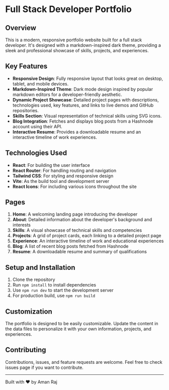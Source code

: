 # Full Stack Developer Portfolio

## Overview
This is a modern, responsive portfolio website built for a full stack developer. It's designed with a markdown-inspired dark theme, providing a sleek and professional showcase of skills, projects, and experiences.

## Key Features
- **Responsive Design**: Fully responsive layout that looks great on desktop, tablet, and mobile devices.
- **Markdown-Inspired Theme**: Dark mode design inspired by popular markdown editors for a developer-friendly aesthetic.
- **Dynamic Project Showcase**: Detailed project pages with descriptions, technologies used, key features, and links to live demos and GitHub repositories.
- **Skills Section**: Visual representation of technical skills using SVG icons.
- **Blog Integration**: Fetches and displays blog posts from a Hashnode account using their API.
- **Interactive Resume**: Provides a downloadable resume and an interactive timeline of work experiences.

## Technologies Used
- **React**: For building the user interface
- **React Router**: For handling routing and navigation
- **Tailwind CSS**: For styling and responsive design
- **Vite**: As the build tool and development server
- **React Icons**: For including various icons throughout the site

## Pages
1. **Home**: A welcoming landing page introducing the developer
2. **About**: Detailed information about the developer's background and interests
3. **Skills**: A visual showcase of technical skills and competencies
4. **Projects**: A grid of project cards, each linking to a detailed project page
5. **Experience**: An interactive timeline of work and educational experiences
6. **Blog**: A list of recent blog posts fetched from Hashnode
7. **Resume**: A downloadable resume and summary of qualifications

## Setup and Installation
1. Clone the repository
2. Run `npm install` to install dependencies
3. Use `npm run dev` to start the development server
4. For production build, use `npm run build`

## Customization
The portfolio is designed to be easily customizable. Update the content in the data files to personalize it with your own information, projects, and experiences.

## Contributing
Contributions, issues, and feature requests are welcome. Feel free to check issues page if you want to contribute.


---

Built with ❤️ by Aman Raj